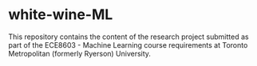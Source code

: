 # white-wine-ML
This repository contains the content of the research project submitted as part of the ECE8603 - Machine Learning course requirements at Toronto Metropolitan (formerly Ryerson) University.
